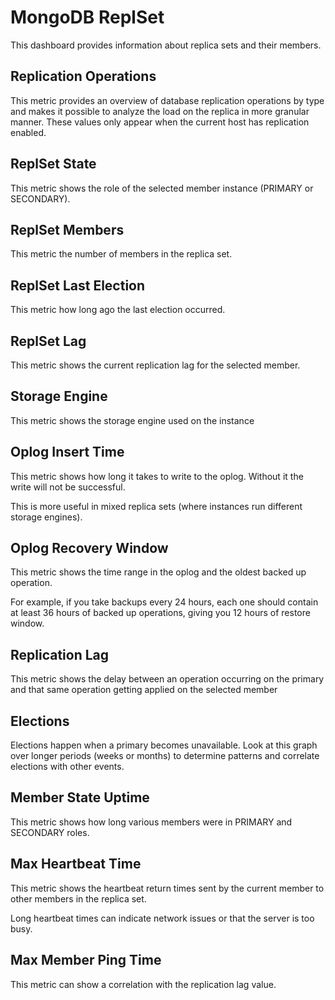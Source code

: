 # MongoDB ReplSet

This dashboard provides information about replica sets and their members.

## Replication Operations

This metric provides an overview of database replication operations by type and
makes it possible to analyze the load on the replica in more granular
manner. These values only appear when the current host has replication enabled.

## ReplSet State

This metric shows the role of the selected member instance (PRIMARY or SECONDARY).

## ReplSet Members

This metric the number of members in the replica set.

## ReplSet Last Election

This metric how long ago the last election occurred.

## ReplSet Lag

This metric shows the current replication lag for the selected member.

## Storage Engine

This metric shows the storage engine used on the instance

## Oplog Insert Time

This metric shows how long it takes to write to the oplog. Without it the write
will not be successful.

This is more useful in mixed replica sets (where instances run different storage
engines).

## Oplog Recovery Window

This metric shows the time range in the oplog and the oldest backed up
operation.

For example, if you take backups every 24 hours, each one should contain at
least 36 hours of backed up operations, giving you 12 hours of restore window.

## Replication Lag

This metric shows the delay between an operation occurring on the primary and
that same operation getting applied on the selected member

## Elections

Elections happen when a primary becomes unavailable. Look at this graph over
longer periods (weeks or months) to determine patterns and correlate elections
with other events.

## Member State Uptime

This metric shows how long various members were in PRIMARY and SECONDARY roles.

## Max Heartbeat Time

This metric shows the heartbeat return times sent by the current member to other
members in the replica set.

Long heartbeat times can indicate network issues or that the server is too busy.

## Max Member Ping Time

This metric can show a correlation with the replication lag value.
